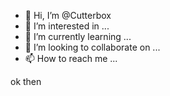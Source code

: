 - 👋 Hi, I’m @Cutterbox
- 👀 I’m interested in ...
- 🌱 I’m currently learning ...
- 💞️ I’m looking to collaborate on ...
- 📫 How to reach me ...

<!---
Cutterbox/Cutterbox is a ✨ special ✨ repository because its `README.md` (this file) appears on your GitHub profile.
You can click the Preview link to take a look at your changes.
--->
ok  then
